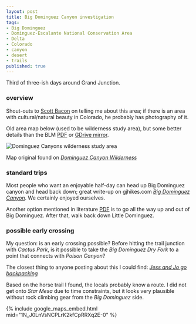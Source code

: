 ```yaml
---
layout: post
title: Big Dominguez Canyon investigation
tags:
- Big Dominguez
- Dominguez-Escalante National Conservation Area
- Delta
- Colorado
- canyon
- desert
- trails
published: true
---
```

Third of three-ish days around Grand Junction.

### overview
Shout-outs to [Scott Bacon](http://www.scottbacon.net/) on telling me about this area;
if there is an area with cultural/natural beauty in Colorado, he probably has photography of it.

Old area map below (used to be wilderness study area), but some better details than the BLM
[PDF](http://www.blm.gov/style/medialib/blm/co/field_offices/denca/pictures_new/d-e_nca_general.Par.76303.File.dat/DENCA%20Brochure.pdf)
or [GDrive mirror](https://drive.google.com/open?id=0B0yT30uCaFvvZllWdmwwM3BkNmM).

![Dominguez Canyons wilderness study area](https://drive.google.com/uc?export=download&id=0B0yT30uCaFvvdW8wOUlJTXphYlk)

Map original found on [_Dominguez Canyon Wilderness_](http://www.coloradoswildareas.com/2013/03/26/dominguez-canyon-wilderness/)

### standard trips
Most people who want an enjoyable half-day can head up Big Dominguez canyon and head back down;
great write-up on gjhikes.com [_Big Dominguez Canyon_](http://www.gjhikes.com/2009/10/adominguez-canyon.html).
We certainly enjoyed ourselves.

Another option mentioned in literature
[PDF](http://www.oriconline.org/what_to_do/trails_and_trips/backpacking_trips/ii-big_dominguez_canyon_backpacking_trip.pdf)
is to go all the way up and out of Big Dominguez. After that, walk back down Little Dominguez.

### possible early crossing
My question: is an early crossing possible? Before hitting the trail junction with _Cactus Park_, is it possible to
take the _Big Dominguez Dry Fork_ to a point that connects with _Poison Canyon_?

The closest thing to anyone posting about this I could find:
[_Jess and Jo go backpacking_](http://sedimentarylifestyle.blogspot.com/2012/06/jess-and-jo-go-backpacking.html)

Based on the horse trail I found, the locals probably know a route. I did not get onto _Star Mesa_ due to time
constraints, but it looks very plausible without rock climbing gear from the _Big Dominguez_ side.

{% include google_maps_embed.html mid="1N_J0LnVsNCPLrK2kfCpRRXq2E-0" %}
